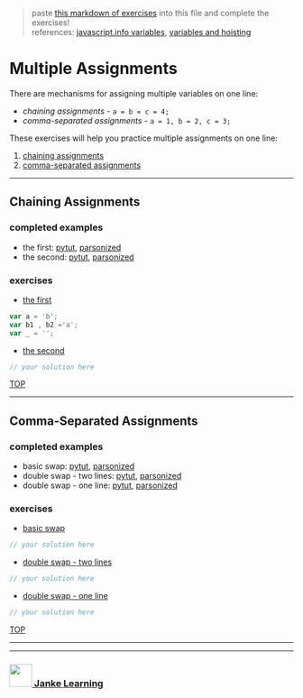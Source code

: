 > paste [this markdown of exercises](https://raw.githubusercontent.com/janke-learning/variable-exercises/master/multiple-assignments.md) into this file and complete the exercises!   
> references: [javascript.info variables](https://javascript.info/variables), [variables and hoisting](https://github.com/janke-learning/variables-and-hoisting) 

# Multiple Assignments

There are mechanisms for assigning multiple variables on one line:
* _chaining assignments_ - ```a = b = c = 4;```
* _comma-separated assignments_ - ```a = 1, b = 2, c = 3;```

These exercises will help you practice multiple assignments on one line:
1. [chaining assignments](#chaining-assignments)
1. [comma-separated assignments](#comma-separated-assignments)

---

## Chaining Assignments

### completed examples
* the first: [pytut](http://www.pythontutor.com/javascript.html#code=var%20a%20%3D%20'b'%3B%0Avar%20b1%20%3D%20'a',%20b2%20%3D%20'a'%3B%0Avar%20_%20%3D%20''%3B%0A%0A_%20%3D%20b1%3B%0Ab1%20%3D%20b2%20%3D%20a%3B%0Aa%20%3D%20_%3B&curInstr=0&mode=display&origin=opt-frontend.js&py=js&rawInputLstJSON=%5B%5D), [parsonized](https://janke-learning.github.io/parsonizer/?snippet=var%20a%20%3D%20'b'%3B%0Avar%20b1%20%3D%20'a'%2C%20b2%20%3D%20'a'%3B%0Avar%20_%20%3D%20''%3B%0A%0A_%20%3D%20b1%3B%0Ab1%20%3D%20b2%20%3D%20a%3B%0Aa%20%3D%20_%3B)
* the second: [pytut](http://www.pythontutor.com/javascript.html#code=var%20a%20%3D%20'c'%3B%0Avar%20b1%20%3D%20'a',%20b2%20%3D%20'a'%3B%0Avar%20c1%20%3D%20'b',%20c2%20%3D%20'b',%20c3%3B%0Ac3%20%3D%20'b'%3B%0Avar%20_%20%3D%20''%3B%0A%0A_%20%3D%20a%3B%0Aa%20%3D%20b1%3B%0Ab1%20%3D%20b2%20%3D%20c1%3B%0Ac1%20%3D%20c2%20%3D%20c3%20%3D%20_%3B&curInstr=0&mode=display&origin=opt-frontend.js&py=js&rawInputLstJSON=%5B%5D), 
[parsonized](https://janke-learning.github.io/parsonizer/?snippet=var%20a%20%3D%20'c'%3B%0Avar%20b1%20%3D%20'a'%2C%20b2%20%3D%20'a'%3B%0Avar%20c1%20%3D%20'b'%2C%20c2%20%3D%20'b'%2C%20c3%3B%0Ac3%20%3D%20'b'%3B%0Avar%20_%20%3D%20''%3B%0A%0A_%20%3D%20a%3B%0Aa%20%3D%20b1%3B%0Ab1%20%3D%20b2%20%3D%20c1%3B%0Ac1%20%3D%20c2%20%3D%20c3%20%3D%20_%3B)

### exercises
* [the first](http://www.pythontutor.com/live.html#code=var%20a%20%3D%20'b'%3B%0Avar%20b1%20%3D%20'a',%20b2%20%3D%20'a'%3B%0Avar%20_%20%3D%20''%3B%0A%0A//%20--%20can%20be%20done%20in%203%20lines&cumulative=false&curInstr=3&heapPrimitives=nevernest&mode=display&origin=opt-live.js&py=js&rawInputLstJSON=%5B%5D&textReferences=false)
```js
var a = 'b';
var b1 , b2 ='a';
var _ = '';
```
* [the second](http://www.pythontutor.com/live.html#code=var%20a%20%3D%20'c'%3B%0Avar%20b1%20%3D%20'a',%20b2%20%3D%20'a'%3B%0Avar%20c1%20%3D%20'b',%20c2,%20c3%3B%0Ac2%20%3D%20'b',%20c3%20%3D%20'b'%3B%0Avar%20_%20%3D%20''%3B%0A%0A//%20---%20can%20be%20done%20in%204%20lines%20---&cumulative=false&curInstr=5&heapPrimitives=nevernest&mode=display&origin=opt-live.js&py=js&rawInputLstJSON=%5B%5D&textReferences=false)
```js
// your solution here
```

[TOP](#multiple-assignments)

---

## Comma-Separated Assignments

### completed examples
* basic swap: [pytut](http://www.pythontutor.com/javascript.html#code=var%20a%20%3D%20'b',%20b%20%3D%20'a'%3B%0Avar%20_%20%3D%20''%3B%0A%0A_%20%3D%20a,%20a%20%3D%20b,%20b%20%3D%20_%3B&curInstr=0&mode=display&origin=opt-frontend.js&py=js&rawInputLstJSON=%5B%5D), [parsonized](https://janke-learning.github.io/parsonizer/?snippet=var%20a%20%3D%20'b'%2C%20b%20%3D%20'a'%3B%0Avar%20_%20%3D%20''%3B%0A%0A_%20%3D%20a%2C%20a%20%3D%20b%2C%20b%20%3D%20_%3B)
* double swap - two lines: [pytut](http://www.pythontutor.com/javascript.html#code=var%20a,%20b,%20c%3B%0Aa%20%3D%20'b',%20b%20%3D%20'c',%20c%20%3D%20'a'%3B%0Avar%20_%20%3D%20''%3B%0A%0A_%20%3D%20a,%20a%20%3D%20c%3B%0Ac%20%3D%20b,%20b%20%3D%20_%3B&curInstr=0&mode=display&origin=opt-frontend.js&py=js&rawInputLstJSON=%5B%5D), [parsonized](https://janke-learning.github.io/parsonizer/?snippet=var%20a%2C%20b%2C%20c%3B%0Aa%20%3D%20'b'%2C%20b%20%3D%20'c'%2C%20c%20%3D%20'a'%3B%0Avar%20_%20%3D%20''%3B%0A%0A_%20%3D%20a%2C%20a%20%3D%20c%3B%0Ac%20%3D%20b%2C%20b%20%3D%20_%3B)
* double swap - one line: [pytut](http://www.pythontutor.com/javascript.html#code=var%20a,%20b%20%3D%20'c',%20c%20%3D%20'a'%3B%0Aa%20%3D%20'b'%3B%0Avar%20_%20%3D%20''%3B%0A%0A_%20%3D%20a,%20a%20%3D%20c,%20c%20%3D%20b,%20b%20%3D%20_%3B&curInstr=0&mode=display&origin=opt-frontend.js&py=js&rawInputLstJSON=%5B%5D), [parsonized](https://janke-learning.github.io/parsonizer/?snippet=var%20a%2C%20b%20%3D%20'c'%2C%20c%20%3D%20'a'%3B%0Aa%20%3D%20'b'%3B%0Avar%20_%20%3D%20''%3B%0A%0A_%20%3D%20a%2C%20a%20%3D%20c%2C%20c%20%3D%20b%2C%20b%20%3D%20_%3B)

### exercises
* [basic swap](http://www.pythontutor.com/live.html#code=var%20a%20%3D%20'b',%20b%20%3D%20'a'%3B%0Avar%20_%20%3D%20''%3B%0A%0A//%20---%20solve%20this%20in%20one%20line%20---&cumulative=false&curInstr=2&heapPrimitives=nevernest&mode=display&origin=opt-live.js&py=js&rawInputLstJSON=%5B%5D&textReferences=false)
```js
// your solution here
```
* [double swap - two lines](http://www.pythontutor.com/live.html#code=var%20a,%20b,%20c%3B%0Aa%20%3D%20'b',%20b%20%3D%20'c',%20c%20%3D%20'a'%3B%0Avar%20_%20%3D%20''%3B%0A%0A//%20---%20solve%20this%20in%202%20lines%20---&cumulative=false&curInstr=3&heapPrimitives=nevernest&mode=display&origin=opt-live.js&py=js&rawInputLstJSON=%5B%5D&textReferences=false)
```js
// your solution here
```
* [double swap - one line](http://www.pythontutor.com/live.html#code=var%20a%20%3D%20'b',%20b%20%3D%20'c',%20c%20%3D%20'a'%3B%0Avar%20_%20%3D%20''%3B%0A%0A_%20%3D%20a,%20a%20%3D%20c,%20c%20%3D%20b,%20b%20%3D%20_%3B&cumulative=false&curInstr=3&heapPrimitives=nevernest&mode=display&origin=opt-live.js&py=js&rawInputLstJSON=%5B%5D&textReferences=false)
```js
// your solution here
```

[TOP](#multiple-assignments)

___
___
### <a href="http://janke-learning.org" target="_blank"><img src="https://user-images.githubusercontent.com/18554853/50098409-22575780-021c-11e9-99e1-962787adaded.png" width="40" height="40"></img> Janke Learning</a>
